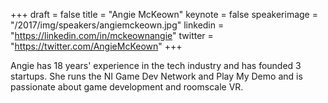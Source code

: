 +++
draft = false
title = "Angie McKeown"
keynote = false
speakerimage = "/2017/img/speakers/angiemckeown.jpg"
linkedin = "https://linkedin.com/in/mckeownangie"
twitter = "https://twitter.com/AngieMcKeown"
+++

Angie has 18 years' experience in the tech industry and has founded 3 startups. She runs the NI Game Dev Network and Play My Demo and is passionate about game development and roomscale VR.